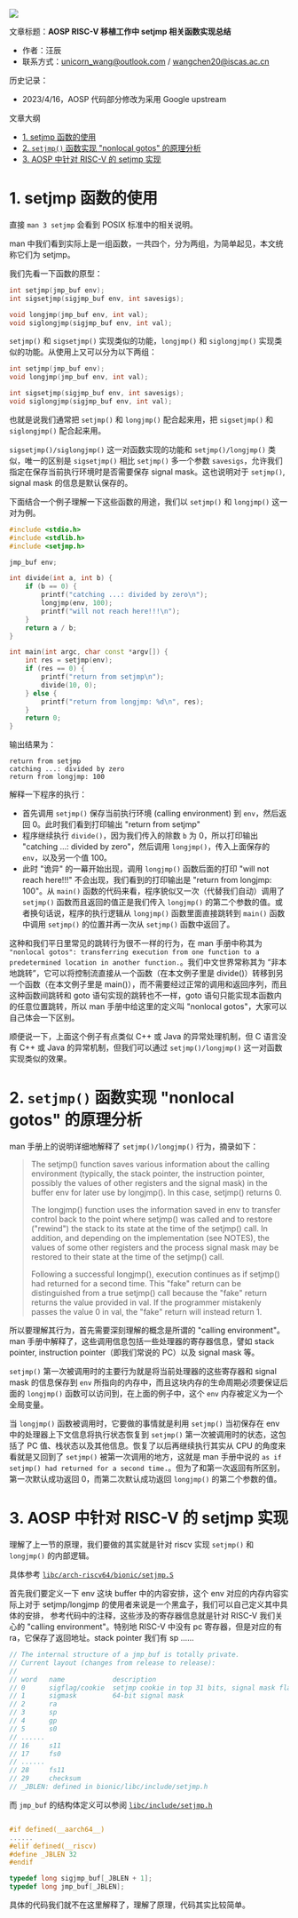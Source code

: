 ![](./diagrams/android-riscv.png)

文章标题：**AOSP RISC-V 移植工作中 setjmp 相关函数实现总结**

- 作者：汪辰
- 联系方式：<unicorn_wang@outlook.com> / <wangchen20@iscas.ac.cn>

历史记录：

- 2023/4/16，AOSP 代码部分修改为采用 Google upstream

文章大纲

<!-- TOC -->

- [1. setjmp 函数的使用](#1-setjmp-函数的使用)
- [2. `setjmp()` 函数实现 "nonlocal gotos" 的原理分析](#2-setjmp-函数实现-nonlocal-gotos-的原理分析)
- [3. AOSP 中针对 RISC-V 的 setjmp 实现](#3-aosp-中针对-risc-v-的-setjmp-实现)

<!-- /TOC -->

# 1. setjmp 函数的使用

直接 `man 3 setjmp` 会看到 POSIX 标准中的相关说明。

man 中我们看到实际上是一组函数，一共四个，分为两组，为简单起见，本文统称它们为 setjmp。

我们先看一下函数的原型：

```cpp
int setjmp(jmp_buf env);
int sigsetjmp(sigjmp_buf env, int savesigs);

void longjmp(jmp_buf env, int val);
void siglongjmp(sigjmp_buf env, int val);
```

`setjmp()` 和 `sigsetjmp()` 实现类似的功能，`longjmp()` 和 `siglongjmp()` 实现类似的功能。从使用上又可以分为以下两组：

```cpp
int setjmp(jmp_buf env);
void longjmp(jmp_buf env, int val);

int sigsetjmp(sigjmp_buf env, int savesigs);
void siglongjmp(sigjmp_buf env, int val);
```

也就是说我们通常把 `setjmp()` 和 `longjmp()` 配合起来用，把 `sigsetjmp()` 和 `siglongjmp()` 配合起来用。

`sigsetjmp()/siglongjmp()` 这一对函数实现的功能和 `setjmp()/longjmp()` 类似，唯一的区别是 `sigsetjmp()` 相比 `setjmp()` 多一个参数 `savesigs`，允许我们指定在保存当前执行环境时是否需要保存 signal mask。这也说明对于 `setjmp()`, signal mask 的信息是默认保存的。


下面结合一个例子理解一下这些函数的用途，我们以 `setjmp()` 和 `longjmp()` 这一对为例。

```cpp
#include <stdio.h>
#include <stdlib.h>
#include <setjmp.h>

jmp_buf env;

int divide(int a, int b) {
    if (b == 0) {
        printf("catching ...: divided by zero\n");
        longjmp(env, 100);
        printf("will not reach here!!!\n");
    }
    return a / b;
}

int main(int argc, char const *argv[]) {
    int res = setjmp(env);
    if (res == 0) {
        printf("return from setjmp\n");
        divide(10, 0);
    } else {
        printf("return from longjmp: %d\n", res);
    }
    return 0;
}
```

输出结果为：

```shell
return from setjmp
catching ...: divided by zero
return from longjmp: 100
```

解释一下程序的执行：

- 首先调用 `setjmp()` 保存当前执行环境 (calling environment) 到 `env`，然后返回 0。此时我们看到打印输出 "return from setjmp"
- 程序继续执行 `divide()`，因为我们传入的除数 `b` 为 0，所以打印输出 "catching ...: divided by zero"，然后调用 `longjmp()`，传入上面保存的 `env`，以及另一个值 100。
- 此时 "诡异" 的一幕开始出现，调用 `longjmp()` 函数后面的打印 "will not reach here!!!" 不会出现，我们看到的打印输出是 "return from longjmp: 100"。从 `main()` 函数的代码来看，程序貌似又一次（代替我们自动）调用了 `setjmp()` 函数而且返回的值正是我们传入 `longjmp()` 的第二个参数的值。或者换句话说，程序的执行逻辑从 `longjmp()` 函数里面直接跳转到 `main()` 函数中调用 `setjmp()` 的位置并再一次从 `setjmp()` 函数中返回了。

这种和我们平日里常见的跳转行为很不一样的行为，在 man 手册中称其为 `"nonlocal gotos": transferring execution from one function to a predetermined location in another function.`。我们中文世界常称其为 “非本地跳转”，它可以将控制流直接从一个函数（在本文例子里是 divide()）转移到另一个函数（在本文例子里是 main()），而不需要经过正常的调用和返回序列，而且这种函数间跳转和 goto 语句实现的跳转也不一样，goto 语句只能实现本函数内的任意位置跳转，所以 man 手册中给这里的定义叫 "nonlocal gotos"，大家可以自己体会一下区别。

顺便说一下，上面这个例子有点类似 C++ 或 Java 的异常处理机制，但 C 语言没有 C++ 或 Java 的异常机制，但我们可以通过 `setjmp()/longjmp()` 这一对函数实现类似的效果。

# 2. `setjmp()` 函数实现 "nonlocal gotos" 的原理分析

man 手册上的说明详细地解释了 `setjmp()/longjmp()` 行为，摘录如下：

> The setjmp() function saves various information about the calling environment (typically, the stack pointer, the instruction pointer, possibly the values of other registers  and the signal mask) in the buffer env for later use by longjmp().  In this case, setjmp() returns 0.
> 
> The  longjmp() function uses the information saved in env to transfer control back to the point where setjmp() was called and to restore ("rewind") the stack to its state at the time of the setjmp() call. In addition, and depending on the implementation (see NOTES), the values of some other registers and the process signal mask may be restored to their state at the time of the setjmp() call.
>
> Following  a  successful longjmp(), execution continues as if setjmp() had returned for a second time.  This "fake" return can be distinguished from a true setjmp() call because  the "fake" return returns the value provided in val.  If the programmer mistakenly passes the value 0 in val, the "fake" return will instead return 1.

所以要理解其行为，首先需要深刻理解的概念是所谓的 "calling environment"。man 手册中解释了，这些调用信息包括一些处理器的寄存器信息，譬如 stack pointer, instruction pointer（即我们常说的 PC）以及 signal mask 等。

`setjmp()` 第一次被调用时的主要行为就是将当前处理器的这些寄存器和 signal mask 的信息保存到 `env` 所指向的内存中，而且这块内存的生命周期必须要保证后面的 `longjmp()` 函数可以访问到，在上面的例子中，这个 `env` 内存被定义为一个全局变量。

当 `longjmp()` 函数被调用时，它要做的事情就是利用 `setjmp()` 当初保存在 env 中的处理器上下文信息将执行状态恢复到 `setjmp()` 第一次被调用时的状态，这包括了 PC 值、栈状态以及其他信息。恢复了以后再继续执行其实从 CPU 的角度来看就是又回到了 `setjmp()` 被第一次调用的地方，这就是 man 手册中说的 `as if setjmp() had returned for a second time.`。但为了和第一次返回有所区别，第一次默认成功返回 0，而第二次默认成功返回 `longjmp()` 的第二个参数的值。

# 3. AOSP 中针对 RISC-V 的 setjmp 实现

理解了上一节的原理，我们要做的其实就是针对 riscv 实现 `setjmp()` 和 `longjmp()` 的内部逻辑。

具体参考 [`libc/arch-riscv64/bionic/setjmp.S`][1]

首先我们要定义一下 env 这块 buffer 中的内容安排，这个 env 对应的内存内容实际上对于 setjmp/longjmp 的使用者来说是一个黑盒子，我们可以自己定义其中具体的安排， 参考代码中的注释，这些涉及的寄存器信息就是针对 RISC-V 我们关心的 "calling environment"。特别地 RISC-V 中没有 pc 寄存器，但是对应的有 ra，它保存了返回地址。stack pointer 我们有 sp ......

```cpp
// The internal structure of a jmp_buf is totally private.
// Current layout (changes from release to release):
//
// word   name            description
// 0      sigflag/cookie  setjmp cookie in top 31 bits, signal mask flag in low bit
// 1      sigmask         64-bit signal mask
// 2      ra
// 3      sp
// 4      gp
// 5      s0
// ......
// 16     s11
// 17     fs0
// ......
// 28     fs11
// 29     checksum
// _JBLEN: defined in bionic/libc/include/setjmp.h
```

而 `jmp_buf` 的结构体定义可以参阅 [`libc/include/setjmp.h`][2]

```cpp

#if defined(__aarch64__)
......
#elif defined(__riscv)
#define _JBLEN 32
#endif

typedef long sigjmp_buf[_JBLEN + 1];
typedef long jmp_buf[_JBLEN];
```

具体的代码我们就不在这里解释了，理解了原理，代码其实比较简单。



[1]:https://github.com/aosp-mirror/platform_bionic/blob/7dd3896fe1ec5160169b17507962fc699abea39f/libc/arch-riscv64/bionic/setjmp.S
[2]:https://github.com/aosp-mirror/platform_bionic/blob/7dd3896fe1ec5160169b17507962fc699abea39f/libc/include/setjmp.h